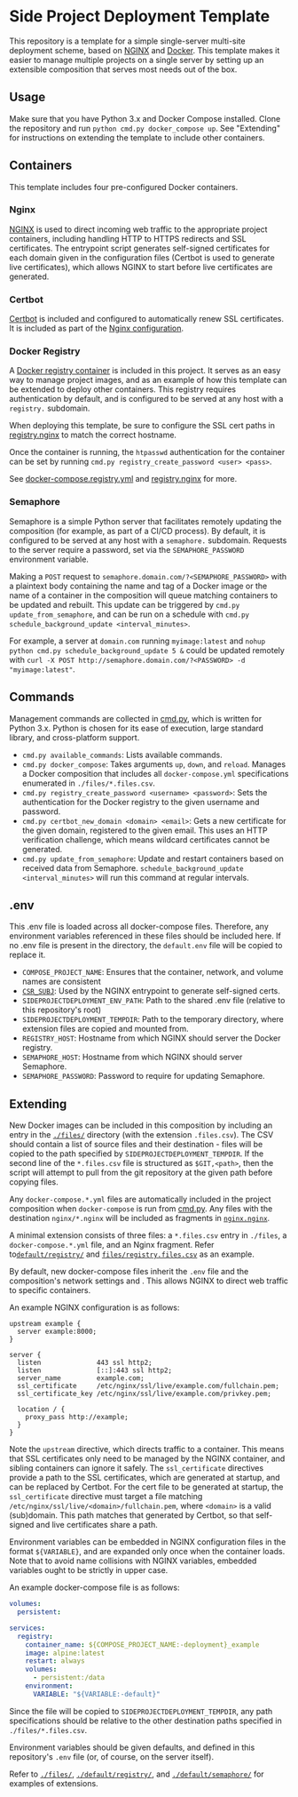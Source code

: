 # Side Project Deployment Template

This repository is a template for a simple single-server multi-site deployment
scheme, based on [NGINX](https://nginx.org/) and
[Docker](https://docs.docker.com/compose/). This template makes it easier to
manage multiple projects on a single server by setting up an extensible
composition that serves most needs out of the box.

## Usage

Make sure that you have Python 3.x and Docker Compose installed. Clone the
repository and run `python cmd.py docker_compose up`. See "Extending" for
instructions on extending the template to include other containers.

## Containers

This template includes four pre-configured Docker containers.

### Nginx

[NGINX](https://hub.docker.com/_/nginx) is used to direct incoming web traffic
to the appropriate project containers, including handling HTTP to HTTPS
redirects and SSL certificates. The entrypoint script generates self-signed
certificates for each domain given in the configuration files (Certbot is used
to generate live certificates), which allows NGINX to start before live
certificates are generated.

### Certbot

[Certbot](https://hub.docker.com/r/certbot/certbot) is included and configured
to automatically renew SSL certificates. It is included as part of the
[Nginx configuration](./default/nginx/docker-compose.nginx.yml).

### Docker Registry

A [Docker registry container](https://hub.docker.com/_/registry) is included in
this project. It serves as an easy way to manage project images, and as an
example of how this template can be extended to deploy other containers. This
registry requires authentication by default, and is configured to be served at
any host with a `registry.` subdomain.

When deploying this template, be sure to configure the SSL cert paths in
[registry.nginx](./default/registry/registry.nginx) to match the correct
hostname.

Once the container is running, the `htpasswd` authentication for the container
can be set by running `cmd.py registry_create_password <user> <pass>`.

See
[docker-compose.registry.yml](./default/registry/docker-compose.registry.yml)
and [registry.nginx](./default/registry/registry.nginx) for more.

### Semaphore

Semaphore is a simple Python server that facilitates remotely updating the
composition (for example, as part of a CI/CD process). By default, it is
configured to be served at any host with a `semaphore.` subdomain. Requests to
the server require a password, set via the `SEMAPHORE_PASSWORD` environment
variable.

Making a `POST` request to `semaphore.domain.com/?<SEMAPHORE_PASSWORD>` with a
plaintext body containing the name and tag of a Docker image or the name of a
container in the composition will queue matching containers to be updated and
rebuilt. This update can be triggered by `cmd.py update_from_semaphore`, and can
be run on a schedule with
`cmd.py schedule_background_update <interval_minutes>`.

For example, a server at `domain.com` running `myimage:latest` and
`nohup python cmd.py schedule_background_update 5 &` could be updated remotely
with `curl -X POST http://semaphore.domain.com/?<PASSWORD> -d "myimage:latest"`.

## Commands

Management commands are collected in [cmd.py](./cmd.py), which is written for
Python 3.x. Python is chosen for its ease of execution, large standard library,
and cross-platform support.

- `cmd.py available_commands`: Lists available commands.
- `cmd.py docker_compose`: Takes arguments `up`, `down`, and `reload`. Manages a
  Docker composition that includes all `docker-compose.yml` specifications
  enumerated in `./files/*.files.csv`.
- `cmd.py registry_create_password <username> <password>`: Sets the
  authentication for the Docker registry to the given username and password.
- `cmd.py certbot_new_domain <domain> <email>`: Gets a new certificate for the
  given domain, registered to the given email. This uses an HTTP verification
  challenge, which means wildcard certificates cannot be generated.
- `cmd.py update_from_semaphore`: Update and restart containers based on
  received data from Semaphore. `schedule_background_update <interval_minutes>`
  will run this command at regular intervals.

## .env

This .env file is loaded across all docker-compose files. Therefore, any
environment variables referenced in these files should be included here. If no
.env file is present in the directory, the `default.env` file will be copied to
replace it.

- `COMPOSE_PROJECT_NAME`: Ensures that the container, network, and volume names
  are consistent
- [`CSR_SUBJ`](https://www.openssl.org/docs/man1.0.2/man1/openssl-req.html):
  Used by the NGINX entrypoint to generate self-signed certs.
- `SIDEPROJECTDEPLOYMENT_ENV_PATH`: Path to the shared .env file (relative to
  this repository's root)
- `SIDEPROJECTDEPLOYMENT_TEMPDIR`: Path to the temporary directory, where
  extension files are copied and mounted from.
- `REGISTRY_HOST`: Hostname from which NGINX should server the Docker registry.
- `SEMAPHORE_HOST`: Hostname from which NGINX should server Semaphore.
- `SEMAPHORE_PASSWORD`: Password to require for updating Semaphore.

## Extending

New Docker images can be included in this composition by including an entry in
the [`./files/`](./files) directory (with the extension `.files.csv`). The CSV
should contain a list of source files and their destination - files will be
copied to the path specified by `SIDEPROJECTDEPLOYMENT_TEMPDIR`. If the second
line of the `*.files.csv` file is structured as `$GIT,<path>`, then the script
will attempt to pull from the git repository at the given path before copying
files.

Any `docker-compose.*.yml` files are automatically included in the project
composition when `docker-compose` is run from [cmd.py](./cmd.py). Any files with
the destination `nginx/*.nginx` will be included as fragments in
[`nginx.nginx`](./default/nginx/nginx.nginxconf).

A minimal extension consists of three files: a `*.files.csv` entry in `./files`,
a `docker-compose.*.yml` file, and an Nginx fragment. Refer
to[`default/registry/`](./default/registry/) and
[`files/registry.files.csv`](./files/registry.files.csv) as an example.

By default, new docker-compose files inherit the `.env` file and the
composition's network settings and . This allows NGINX to direct web traffic to
specific containers.

An example NGINX configuration is as follows:

```nginx
upstream example {
  server example:8000;
}

server {
  listen              443 ssl http2;
  listen              [::]:443 ssl http2;
  server_name         example.com;
  ssl_certificate     /etc/nginx/ssl/live/example.com/fullchain.pem;
  ssl_certificate_key /etc/nginx/ssl/live/example.com/privkey.pem;

  location / {
    proxy_pass http://example;
  }
}
```

Note the `upstream` directive, which directs traffic to a container. This means
that SSL certificates only need to be managed by the NGINX container, and
sibling containers can ignore it safely. The `ssl_certificate` directives
provide a path to the SSL certificates, which are generated at startup, and can
be replaced by Certbot. For the cert file to be generated at startup, the
`ssl_certificate` directive must target a file matching
`/etc/nginx/ssl/live/<domain>/fullchain.pem`, where `<domain>` is a valid
(sub)domain. This path matches that generated by Certbot, so that self-signed
and live certificates share a path.

Environment variables can be embedded in NGINX configuration files in the format
`${VARIABLE}`, and are expanded only once when the container loads. Note that to
avoid name collisions with NGINX variables, embedded variables ought to be
strictly in upper case.

An example docker-compose file is as follows:

```yaml
volumes:
  persistent:

services:
  registry:
    container_name: ${COMPOSE_PROJECT_NAME:-deployment}_example
    image: alpine:latest
    restart: always
    volumes:
      - persistent:/data
    environment:
      VARIABLE: "${VARIABLE:-default}"
```

Since the file will be copied to `SIDEPROJECTDEPLOYMENT_TEMPDIR`, any path
specifications should be relative to the other destination paths specified in
`./files/*.files.csv`.

Environment variables should be given defaults, and defined in this repository's
`.env` file (or, of course, on the server itself).

Refer to [`./files/`](./files), [`./default/registry/`](./default/registry), and
[`./default/semaphore/`](./default/semaphore) for examples of extensions.
